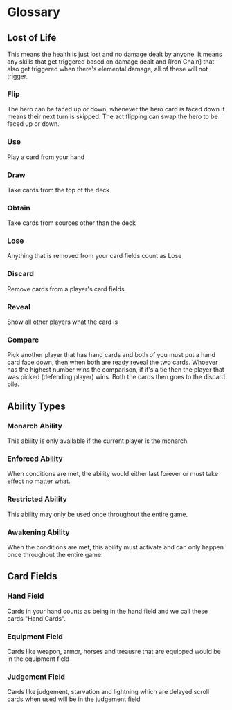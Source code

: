# Glossary

## Lost of Life
This means the health is just lost and no damage dealt by anyone. It means any skills that get triggered based on damage dealt and [Iron Chain] that also get triggered when there's elemental damage, all of these will not trigger.

### Flip
The hero can be faced up or down, whenever the hero card is faced down it means their next turn is skipped. The act flipping can swap the hero to be faced up or down.

### Use
Play a card from your hand

### Draw
Take cards from the top of the deck

### Obtain
Take cards from sources other than the deck

### Lose
Anything that is removed from your card fields count as Lose

### Discard
Remove cards from a player's card fields

### Reveal
Show all other players what the card is

### Compare
Pick another player that has hand cards and both of you must put a hand card face down, then when both are ready reveal the two cards. Whoever has the highest number wins the comparison, if it's a tie then the player that was picked (defending player) wins. Both the cards then goes to the discard pile. 

## Ability Types

### Monarch Ability
This ability is only available if the current player is the monarch.

### Enforced Ability
When conditions are met, the ability would either last forever or must take effect no matter what.

### Restricted Ability
This ability may only be used once throughout the entire game.

### Awakening Ability
When the conditions are met, this ability must activate and can only happen once throughout the entire game.

## Card Fields

### Hand Field
Cards in your hand counts as being in the hand field and we call these cards "Hand Cards".

### Equipment Field
Cards like weapon, armor, horses and treausre that are equipped would be in the equipment field

### Judgement Field
Cards like judgement, starvation and lightning which are delayed scroll cards when used will be in the judgement field